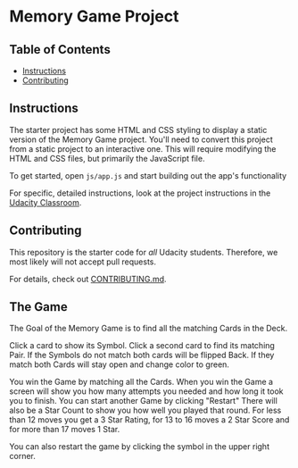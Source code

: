 # Memory Game Project

## Table of Contents

* [Instructions](#instructions)
* [Contributing](#contributing)

## Instructions

The starter project has some HTML and CSS styling to display a static version of the Memory Game project. You'll need to convert this project from a static project to an interactive one. This will require modifying the HTML and CSS files, but primarily the JavaScript file.

To get started, open `js/app.js` and start building out the app's functionality

For specific, detailed instructions, look at the project instructions in the [Udacity Classroom](https://classroom.udacity.com/me).

## Contributing

This repository is the starter code for _all_ Udacity students. Therefore, we most likely will not accept pull requests.

For details, check out [CONTRIBUTING.md](CONTRIBUTING.md).

## The Game

The Goal of the Memory Game is to find all the matching Cards in the Deck.

Click a card to show its Symbol. Click a second card to find its matching Pair.
If the Symbols do not match both cards will be flipped Back. If they match both Cards will stay open and change color to green.

You win the Game by matching all the Cards. When you win the Game a screen will show you how many attempts you needed and how long it took you to finish. You can start another Game by clicking "Restart"
There will also be a Star Count to show you how well you played that round.
For less than 12 moves you get a 3 Star Rating, for 13 to 16 moves a 2 Star Score and for more than 17 moves 1 Star.

You can also restart the game by clicking the symbol in the upper right corner.
